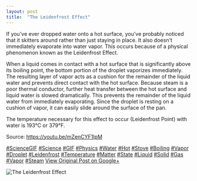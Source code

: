 ```yaml
---
layout: post
title:  "The Leidenfrost Effect"
---
```


If you've ever dropped water onto a hot surface, you've probably noticed that it skitters around rather than just staying in place. It also doesn't immediately evaporate into water vapor. This occurs because of a physical phenomenon known as the Leidenfrost Effect.   
  
When a liquid comes in contact with a hot surface that is significantly above its boiling point, the bottom portion of the droplet vaporizes immediately. The resulting layer of vapor acts as a cushion for the remainder of the liquid water and prevents direct contact with the hot surface. Because steam is a poor thermal conductor, further heat transfer between the hot surface and liquid water is slowed dramatically. This prevents the remainder of the liquid water from immediately evaporating. Since the droplet is resting on a cushion of vapor, it can easily slide around the surface of the pan.  
  
The temperature necessary for this effect to occur (Leidenfrost Point) with water is 193°C or 379°F.   
  
Source: <https://youtu.be/mZenCYF1IpM>  
  
[#ScienceGIF](https://plus.google.com/s/%23ScienceGIF/posts) [#Science](https://plus.google.com/s/%23Science/posts) [#GIF](https://plus.google.com/s/%23GIF/posts) [#Physics](https://plus.google.com/s/%23Physics/posts) [#Water](https://plus.google.com/s/%23Water/posts) [#Hot](https://plus.google.com/s/%23Hot/posts) [#Stove](https://plus.google.com/s/%23Stove/posts) [#Boiling](https://plus.google.com/s/%23Boiling/posts) [#Vapor](https://plus.google.com/s/%23Vapor/posts) [#Droplet](https://plus.google.com/s/%23Droplet/posts) [#Leidenfrost](https://plus.google.com/s/%23Leidenfrost/posts) [#Temperature](https://plus.google.com/s/%23Temperature/posts) [#Matter](https://plus.google.com/s/%23Matter/posts) [#State](https://plus.google.com/s/%23State/posts) [#Liquid](https://plus.google.com/s/%23Liquid/posts) [#Solid](https://plus.google.com/s/%23Solid/posts) [#Gas](https://plus.google.com/s/%23Gas/posts) [#Vapor](https://plus.google.com/s/%23Vapor/posts) [#Steam](https://plus.google.com/s/%23Steam/posts)﻿
[View Original Post on Google+](https://plus.google.com/+ColinSullender/posts/VKY3yM74SuY)

![The Leidenfrost Effect](/assets/img/2016-01-06-The-Leidenfrost-Effect.gif)
